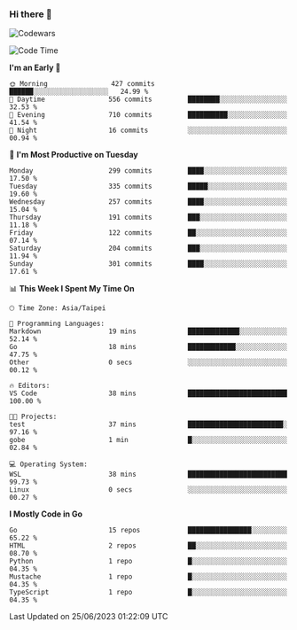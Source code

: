 ### Hi there 👋

![Codewars](https://www.codewars.com/users/omegaatt36/badges/small)

<!--START_SECTION:waka-->
![Code Time](http://img.shields.io/badge/Code%20Time-1%2C229%20hrs%209%20mins-blue)

**I'm an Early 🐤** 

```text
🌞 Morning                427 commits         ██████░░░░░░░░░░░░░░░░░░░   24.99 % 
🌆 Daytime                556 commits         ████████░░░░░░░░░░░░░░░░░   32.53 % 
🌃 Evening                710 commits         ██████████░░░░░░░░░░░░░░░   41.54 % 
🌙 Night                  16 commits          ░░░░░░░░░░░░░░░░░░░░░░░░░   00.94 % 
```
📅 **I'm Most Productive on Tuesday** 

```text
Monday                   299 commits         ████░░░░░░░░░░░░░░░░░░░░░   17.50 % 
Tuesday                  335 commits         █████░░░░░░░░░░░░░░░░░░░░   19.60 % 
Wednesday                257 commits         ████░░░░░░░░░░░░░░░░░░░░░   15.04 % 
Thursday                 191 commits         ███░░░░░░░░░░░░░░░░░░░░░░   11.18 % 
Friday                   122 commits         ██░░░░░░░░░░░░░░░░░░░░░░░   07.14 % 
Saturday                 204 commits         ███░░░░░░░░░░░░░░░░░░░░░░   11.94 % 
Sunday                   301 commits         ████░░░░░░░░░░░░░░░░░░░░░   17.61 % 
```


📊 **This Week I Spent My Time On** 

```text
🕑︎ Time Zone: Asia/Taipei

💬 Programming Languages: 
Markdown                 19 mins             █████████████░░░░░░░░░░░░   52.14 % 
Go                       18 mins             ████████████░░░░░░░░░░░░░   47.75 % 
Other                    0 secs              ░░░░░░░░░░░░░░░░░░░░░░░░░   00.12 % 

🔥 Editors: 
VS Code                  38 mins             █████████████████████████   100.00 % 

🐱‍💻 Projects: 
test                     37 mins             ████████████████████████░   97.16 % 
gobe                     1 min               █░░░░░░░░░░░░░░░░░░░░░░░░   02.84 % 

💻 Operating System: 
WSL                      38 mins             █████████████████████████   99.73 % 
Linux                    0 secs              ░░░░░░░░░░░░░░░░░░░░░░░░░   00.27 % 
```

**I Mostly Code in Go** 

```text
Go                       15 repos            ████████████████░░░░░░░░░   65.22 % 
HTML                     2 repos             ██░░░░░░░░░░░░░░░░░░░░░░░   08.70 % 
Python                   1 repo              █░░░░░░░░░░░░░░░░░░░░░░░░   04.35 % 
Mustache                 1 repo              █░░░░░░░░░░░░░░░░░░░░░░░░   04.35 % 
TypeScript               1 repo              █░░░░░░░░░░░░░░░░░░░░░░░░   04.35 % 
```




 Last Updated on 25/06/2023 01:22:09 UTC
<!--END_SECTION:waka-->

<!--
**omegaatt36/omegaatt36** is a ✨ _special_ ✨ repository because its `README.md` (this file) appears on your GitHub profile.

Here are some ideas to get you started:

- 🔭 I’m currently working on ...
- 🌱 I’m currently learning ...
- 👯 I’m looking to collaborate on ...
- 🤔 I’m looking for help with ...
- 💬 Ask me about ...
- 📫 How to reach me: ...
- 😄 Pronouns: ...
- ⚡ Fun fact: ...
-->
